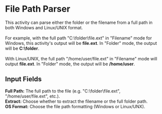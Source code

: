 <h1>File Path Parser</h1>
This activity can parse either the folder or the filename from a full path in both Windows and Linux/UNIX format.
<br><br>
For example, with the full path "C:\folder\file.ext" in "Filename" mode for Windows, this activity's output will be <b>file.ext</b>.  In "Folder" mode, the output will be <b>C:\folder</b>.
<br><br>
With Linux/UNIX, the full path "/home/user/file.ext" in "Filename" mode will output <b>file.ext</b>.  In "Folder" mode, the output will be <b>/home/user</b>.
<br>
<h2>Input Fields</h2>
<b>Full Path:</b> The full path to the file (e.g. "C:\folder\file.ext", "/home/user/file.ext", etc.).
<br>
<b>Extract:</b> Choose whether to extract the filename or the full folder path.
<br>
<b>OS Format:</b> Choose the file path formatting (Windows or Linux/UNX).

